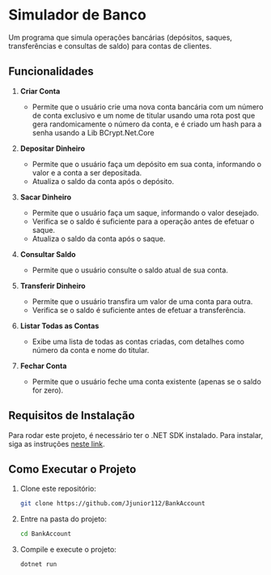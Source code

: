 # Simulador de Banco

Um programa que simula operações bancárias (depósitos, saques, transferências e consultas de saldo) para contas de clientes.

## Funcionalidades

1. **Criar Conta**
   - Permite que o usuário crie uma nova conta bancária com um número de conta exclusivo e um nome de titular usando uma rota post que gera randomicamente o número da conta, e é criado um hash para a senha usando a Lib BCrypt.Net.Core
 
2. **Depositar Dinheiro**
   - Permite que o usuário faça um depósito em sua conta, informando o valor e a conta a ser depositada.
   - Atualiza o saldo da conta após o depósito.

3. **Sacar Dinheiro**
   - Permite que o usuário faça um saque, informando o valor desejado.
   - Verifica se o saldo é suficiente para a operação antes de efetuar o saque.
   - Atualiza o saldo da conta após o saque.

4. **Consultar Saldo**
   - Permite que o usuário consulte o saldo atual de sua conta.

5. **Transferir Dinheiro**
   - Permite que o usuário transfira um valor de uma conta para outra.
   - Verifica se o saldo é suficiente antes de efetuar a transferência.

6. **Listar Todas as Contas**
   - Exibe uma lista de todas as contas criadas, com detalhes como número da conta e nome do titular.

7. **Fechar Conta**
   - Permite que o usuário feche uma conta existente (apenas se o saldo for zero).

## Requisitos de Instalação

Para rodar este projeto, é necessário ter o .NET SDK instalado. Para instalar, siga as instruções [neste link](https://dotnet.microsoft.com/download).

## Como Executar o Projeto

1. Clone este repositório:
   ```bash
   git clone https://github.com/Jjunior112/BankAccount
   ```
2. Entre na pasta do projeto:
   ```bash
   cd BankAccount
   ```
3. Compile e execute o projeto:
   ```bash
   dotnet run
   ```
